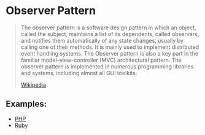# Observer Pattern

> The observer pattern is a software design pattern in which an object, called
> the subject, maintains a list of its dependents, called observers, and
> notifies them automatically of any state changes, usually by calling one of
> their methods. It is mainly used to implement distributed event handling
> systems. The Observer pattern is also a key part in the familiar
> model–view–controller (MVC) architectural pattern. The observer pattern is
> implemented in numerous programming libraries and systems, including almost
> all GUI toolkits.
>
> [Wikipedia](https://en.wikipedia.org/wiki/Observer_pattern)

## Examples:

- [PHP](https://github.com/domnikl/DesignPatternsPHP/tree/master/Behavioral/Observer)
- [Ruby](./ruby.rb)
